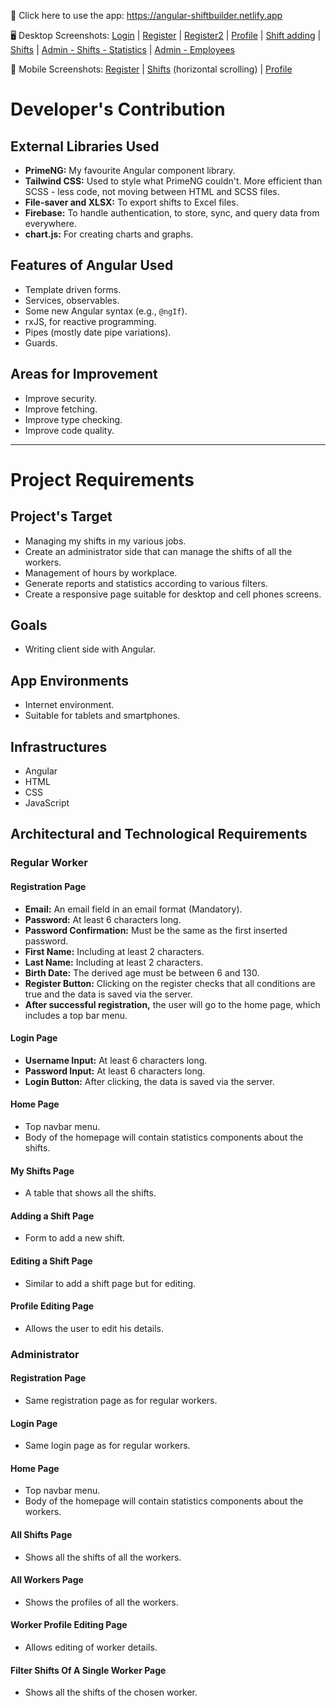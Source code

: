 🌠 Click here to use the app: https://angular-shiftbuilder.netlify.app

🖥️ Desktop Screenshots: [Login](https://github.com/anghel-gabriel/Angular-Firebase-Shiftbuilder/assets/129520009/f77fefce-d66a-43b8-ab6c-d6d52bce6bb7) | [Register](https://github.com/anghel-gabriel/Angular-Firebase-Shiftbuilder/assets/129520009/78089882-3a1f-4963-95d2-49a13d2d4c61) | [Register2](https://github.com/anghel-gabriel/Angular-Firebase-Shiftbuilder/assets/129520009/aece6249-d070-45d3-a161-4b893cf43255) | [Profile](https://github.com/anghel-gabriel/Angular-Firebase-Shiftbuilder/assets/129520009/f3d833e9-6666-48b0-a59e-6197ad183c72) | [Shift adding](https://github.com/anghel-gabriel/Angular-Firebase-Shiftbuilder/assets/129520009/37753c46-ed0d-491c-a329-bc001b06aa7a) | [Shifts](https://github.com/anghel-gabriel/Angular-Firebase-Shiftbuilder/assets/129520009/7a62eed7-1f71-46e6-880e-9cec020d0615) | [Admin - Shifts - Statistics](https://github.com/anghel-gabriel/Angular-Firebase-Shiftbuilder/assets/129520009/f85aa607-7148-4e35-a590-ec7d99641861) | [Admin - Employees](https://github.com/anghel-gabriel/Angular-Firebase-Shiftbuilder/assets/129520009/f91c55cb-0254-4285-a054-999abd3d1a85)

📱 Mobile Screenshots: [Register](https://github.com/anghel-gabriel/Angular-Firebase-Shiftbuilder/assets/129520009/ceab277a-26d4-4061-8c01-09cbd3fdc725)
 | [Shifts](https://github.com/anghel-gabriel/Angular-Firebase-Shiftbuilder/assets/129520009/07583c73-77a2-431d-bfb9-002a7749b669) (horizontal scrolling) | 
[Profile](https://github.com/anghel-gabriel/Angular-Firebase-Shiftbuilder/assets/129520009/da9a57a1-c0a4-4257-b114-1e6ff4a2cb00)










# Developer's Contribution

## External Libraries Used

- **PrimeNG:** My favourite Angular component library.
- **Tailwind CSS:** Used to style what PrimeNG couldn't. More efficient than SCSS - less code, not moving between HTML and SCSS files.
- **File-saver and XLSX:** To export shifts to Excel files.
- **Firebase:** To handle authentication, to store, sync, and query data from everywhere.
- **chart.js:** For creating charts and graphs.

## Features of Angular Used

- Template driven forms.
- Services, observables.
- Some new Angular syntax (e.g., `@ngIf`).
- rxJS, for reactive programming.
- Pipes (mostly date pipe variations).
- Guards.

## Areas for Improvement

- Improve security.
- Improve fetching.
- Improve type checking.
- Improve code quality.

---

# Project Requirements

## Project's Target

- Managing my shifts in my various jobs.
- Create an administrator side that can manage the shifts of all the workers.
- Management of hours by workplace.
- Generate reports and statistics according to various filters.
- Create a responsive page suitable for desktop and cell phones screens.

## Goals

- Writing client side with Angular.

## App Environments

- Internet environment.
- Suitable for tablets and smartphones.

## Infrastructures

- Angular
- HTML
- CSS
- JavaScript

## Architectural and Technological Requirements

### Regular Worker

#### Registration Page

- **Email:** An email field in an email format (Mandatory).
- **Password:** At least 6 characters long.
- **Password Confirmation:** Must be the same as the first inserted password.
- **First Name:** Including at least 2 characters.
- **Last Name:** Including at least 2 characters.
- **Birth Date:** The derived age must be between 6 and 130.
- **Register Button:** Clicking on the register checks that all conditions are true and the data is saved via the server.
- **After successful registration,** the user will go to the home page, which includes a top bar menu.

#### Login Page

- **Username Input:** At least 6 characters long.
- **Password Input:** At least 6 characters long.
- **Login Button:** After clicking, the data is saved via the server.

#### Home Page

- Top navbar menu.
- Body of the homepage will contain statistics components about the shifts.

#### My Shifts Page

- A table that shows all the shifts.

#### Adding a Shift Page

- Form to add a new shift.

#### Editing a Shift Page

- Similar to add a shift page but for editing.

#### Profile Editing Page

- Allows the user to edit his details.

### Administrator

#### Registration Page

- Same registration page as for regular workers.

#### Login Page

- Same login page as for regular workers.

#### Home Page

- Top navbar menu.
- Body of the homepage will contain statistics components about the workers.

#### All Shifts Page

- Shows all the shifts of all the workers.

#### All Workers Page

- Shows the profiles of all the workers.

#### Worker Profile Editing Page

- Allows editing of worker details.

#### Filter Shifts Of A Single Worker Page

- Shows all the shifts of the chosen worker.
